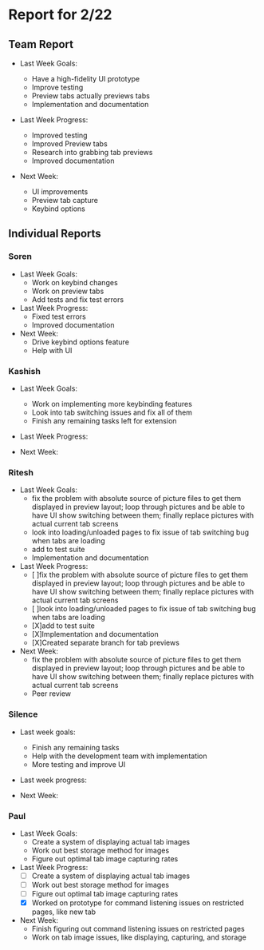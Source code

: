 # Report for 2/22

## Team Report

- Last Week Goals:
  - Have a high-fidelity UI prototype
  - Improve testing
  - Preview tabs actually previews tabs
  - Implementation and documentation

- Last Week Progress:
  - Improved testing
  - Improved Preview tabs
  - Research into grabbing tab previews
  - Improved documentation
  
- Next Week:
  - UI improvements
  - Preview tab capture
  - Keybind options

## Individual Reports

### Soren

- Last Week Goals:
  - Work on keybind changes
  - Work on preview tabs
  - Add tests and fix test errors
- Last Week Progress:
  - Fixed test errors
  - Improved documentation
- Next Week:
  - Drive keybind options feature
  - Help with UI

### Kashish

- Last Week Goals:
  - Work on implementing more keybinding features 
  - Look into tab switching issues and fix all of them
  - Finish any remaining tasks left for extension
- Last Week Progress:

- Next Week:

### Ritesh

- Last Week Goals:
  - fix the problem with absolute source of picture files to get them displayed in preview layout; loop through pictures and be able to have UI show switching between them; finally replace pictures with actual current tab screens
  - look into loading/unloaded pages to fix issue of tab switching bug when tabs are loading
  - add to test suite
  - Implementation and documentation
- Last Week Progress:
  - [ ]fix the problem with absolute source of picture files to get them displayed in preview layout; loop through pictures and be able to have UI show switching between them; finally replace pictures with actual current tab screens
  - [ ]look into loading/unloaded pages to fix issue of tab switching bug when tabs are loading
  - [X]add to test suite
  - [X]Implementation and documentation
  - [X]Created separate branch for tab previews 
- Next Week:
  - fix the problem with absolute source of picture files to get them displayed in preview layout; loop through pictures and be able to have UI show switching between them; finally replace pictures with actual current tab screens
  - Peer review

### Silence

- Last week goals:
  - Finish any remaining tasks
  - Help with the development team with implementation
  - More testing and improve UI
- Last week progress:

- Next Week:

### Paul

- Last Week Goals:
  - Create a system of displaying actual tab images
  - Work out best storage method for images
  - Figure out optimal tab image capturing rates
- Last Week Progress:
  - [ ] Create a system of displaying actual tab images
  - [ ] Work out best storage method for images
  - [ ] Figure out optimal tab image capturing rates
  - [X] Worked on prototype for command listening issues on restricted pages, like new tab
- Next Week:
  - Finish figuring out command listening issues on restricted pages
  - Work on tab image issues, like displaying, capturing, and storage
